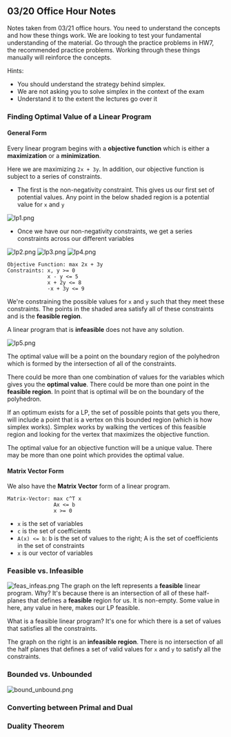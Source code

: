## 03/20 Office Hour Notes 
Notes taken from 03/21 office hours. 
You need to understand the concepts and how these things work. We are looking to test your fundamental understanding of the material. Go through the practice problems in HW7, the recommended practice problems. Working through these things manually will reinforce the concepts.

Hints:
- You should understand the strategy behind simplex. 
- We are not asking you to solve simplex in the context of the exam
- Understand it to the extent the lectures go over it

### Finding Optimal Value of a Linear Program
#### General Form
Every linear program begins with a **objective function** which is either a **maximization** or a **minimization**.

Here we are maximizing `2x + 3y`. In addition, our objective function is subject to a series of constraints. 
* The first is the non-negativity constraint. This gives us our first set of potential values. Any point in the below shaded region is a potential value for `x` and `y`

![lp1.png](imgs/lp1.png)

* Once we have our non-negativity constraints, we get a series constraints across our different variables

![lp2.png](imgs/lp2.png)
![lp3.png](imgs/lp3.png)
![lp4.png](imgs/lp4.png)

```
Objective Function: max 2x + 3y
Constraints: x, y >= 0
             x - y <= 5
             x + 2y <= 8
             -x + 3y <= 9
```
We're constraining the possible values for `x` and `y` such that they meet these constraints. The points in the shaded area satisfy all of these constraints and is the **feasible region**.

A linear program that is **infeasible** does not have any solution.

![lp5.png](imgs/lp5.png)

The optimal value will be a point on the boundary region of the polyhedron which is formed by the intersection of all of the constraints.

There could be more than one combination of values for the variables which gives you the **optimal value**. There could be more than one point in the **feasible region**. In point that is optimal will be on the boundary of the polyhedron.

If an optimum exists for a LP, the set of possible points that gets you there, will include a point that is a vertex on this bounded region (which is how simplex works). Simplex works by walking the vertices of this feasible region and looking for the vertex that maximizes the objective function. 

The optimal value for an objective function will be a unique value. There may be more than one point which provides the optimal value. 

#### Matrix Vector Form
We also have the **Matrix Vector** form of a linear program.
```
Matrix-Vector: max c^T x
               Ax <= b
               x >= 0
```
* `x` is the set of variables
* `c` is the set of coefficients 
* `A(x) <= b`: b is the set of values to the right; A is the set of coefficients in the set of constraints
* `x` is our vector of variables

### Feasible vs. Infeasible 
![feas_infeas.png](imgs/feas_infeas.png)
The graph on the left represents a **feasible** linear program. Why? It's because there is an intersection of all of these half-planes that defines a **feasible** region for us. It is non-empty. Some value in here, any value in here, makes our LP feasible. 

What is a feasible linear program? It's one for which there is a set of values that satisfies all the constraints.

The graph on the right is an **infeasible region**. There is no intersection of all the half planes that defines a set of valid values for `x` and `y` to satisfy all the constraints.

### Bounded vs. Unbounded
![bound_unbound.png](imgs/bound_unbound.png)


### Converting between Primal and Dual


### Duality Theorem